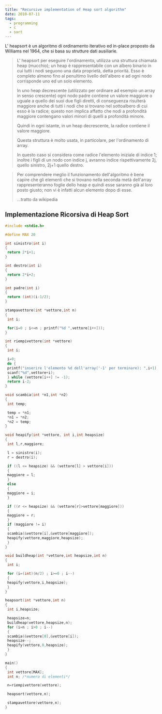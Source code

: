 ```yaml
---
title: "Recursive implementation of Heap sort algorithm"
date: 2010-07-11
tags:
  - programming
  - c
  - sort
---
```

L' heapsort è un algoritmo di ordinamento iterativo ed in-place proposto da Williams nel 1964, che si basa su strutture dati ausiliarie.

> L' heapsort per eseguire l'ordinamento, utilizza una struttura chiamata heap (mucchio); un heap è rappresentabile con un albero binario in cui tutti i nodi seguono una data proprietà, detta priorità. Esso è completo almeno fino al penultimo livello dell'albero e ad ogni nodo corrisponde uno ed un solo elemento.
>
> In uno heap decrescente (utilizzato per ordinare ad esempio un array in senso crescente) ogni nodo padre contiene un valore maggiore o uguale a quello dei suoi due figli diretti, di conseguenza risulterà maggiore anche di tutti i nodi che si trovano nel sottoalbero di cui esso è la radice; questo non implica affatto che nodi a profondità maggiore contengano valori minori di quelli a profondità minore.
>
> Quindi in ogni istante, in un heap decrescente, la radice contiene il valore maggiore.
>
> Questa struttura è molto usata, in particolare, per l'ordinamento di array.
>
> In questo caso si considera come radice l'elemento iniziale di indice 1; inoltre i figli di un nodo con indice j, avranno indice rispettivamente 2j, quello sinistro, 2j+1 quello destro.

<!-- truncate -->


> Per comprendere meglio il funzionamento dell'algoritmo è bene capire che gli elementi che si trovano nella seconda metà dell'array rappresenteranno foglie dello heap e quindi esse saranno già al loro posto giusto; non vi è infatti alcun elemento dopo di esse.
>
> ...tratto da wikipedia

## Implementazione Ricorsiva di Heap Sort

```c
#include <stdio.h>

#define MAX 20

int sinistro(int i)
{
 return 2*i+1;
}

int destro(int i)
{
 return 2*i+2;
}

int padre(int i)
{
 return (int)(i-1/2);
}

stampavettore(int *vettore,int n)
{
 int i;

 for(i=0 ; i<=n ; printf("%d ",vettore[i++]));
}

int riempivettore(int *vettore)
{
 int i;

 i=0;
 do {
 printf("inserire l'elemento %d dell'array('-1' per terminare): ",i+1);
 scanf("%d",vettore+i);
 } while (vettore[i++] != -1);
 return i-2;
}

void scambia(int *n1,int *n2)
{
 int temp;

 temp = *n1;
 *n1 = *n2;
 *n2 = temp;
}

void heapify(int *vettore, int i,int heapsize)
{
 int l,r,maggiore;

 l = sinistro(i);
 r = destro(i);

 if ((l <= heapsize) && (vettore[l] > vettore[i]))
 {
 maggiore = l;
 }
 else
 {
 maggiore = i;
 }

 if ((r <= heapsize) && (vettore[r]>vettore[maggiore]))
 {
 maggiore = r;
 }
 if (maggiore != i)
 {
 scambia(&vettore[i],&vettore[maggiore]);
 heapify(vettore,maggiore,heapsize);
 }
}

void buildheap(int *vettore,int heapsize,int n)
{
 int i;

 for (i=(int)(n/2) ; i>=0 ; i--)
 {
 heapify(vettore,i,heapsize);
 }
}

heapsort(int *vettore,int n)
{
 int i,heapsize;

 heapsize=n;
 buildheap(vettore,heapsize,n);
 for (i=n ; i>0 ; i--)
 {
 scambia(&vettore[0],&vettore[i]);
 heapsize--;
 heapify(vettore,0,heapsize);
 }
}

main()
{
 int vettore[MAX];
 int n; /*numero di elementi*/

 n=riempivettore(vettore);

 heapsort(vettore,n);

 stampavettore(vettore,n);
}
```
